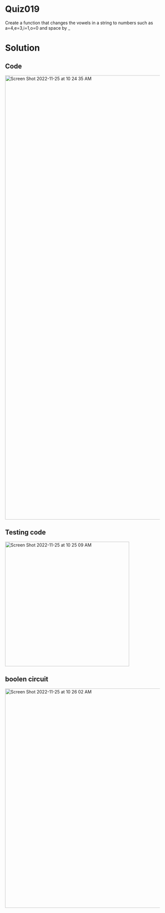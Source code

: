 # Quiz019

Create a function that changes the vowels in a string to numbers such as a=4,e=3,i=1,o=0 and space by _


# Solution

## Code
<img width="1440" alt="Screen Shot 2022-11-25 at 10 24 35 AM" src="https://user-images.githubusercontent.com/116609563/203882175-920ced15-8caf-4012-b36f-bcffb30e264f.png">

## Testing code 
<img width="404" alt="Screen Shot 2022-11-25 at 10 25 09 AM" src="https://user-images.githubusercontent.com/116609563/203882228-f4349c22-076e-4189-97ea-af92e91d2e53.png">

## boolen circuit

<img width="711" alt="Screen Shot 2022-11-25 at 10 26 02 AM" src="https://user-images.githubusercontent.com/116609563/203882313-1c16b7bf-864d-41a8-ac3d-25b2114d0c58.png">
